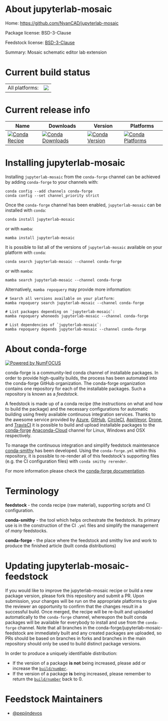 About jupyterlab-mosaic
=======================

Home: https://github.com/NyanCAD/jupyterlab-mosaic

Package license: BSD-3-Clause

Feedstock license: [BSD-3-Clause](https://github.com/conda-forge/jupyterlab-mosaic-feedstock/blob/main/LICENSE.txt)

Summary: Mosaic schematic editor lab extension

Current build status
====================


<table><tr><td>All platforms:</td>
    <td>
      <a href="https://dev.azure.com/conda-forge/feedstock-builds/_build/latest?definitionId=15888&branchName=main">
        <img src="https://dev.azure.com/conda-forge/feedstock-builds/_apis/build/status/jupyterlab-mosaic-feedstock?branchName=main">
      </a>
    </td>
  </tr>
</table>

Current release info
====================

| Name | Downloads | Version | Platforms |
| --- | --- | --- | --- |
| [![Conda Recipe](https://img.shields.io/badge/recipe-jupyterlab--mosaic-green.svg)](https://anaconda.org/conda-forge/jupyterlab-mosaic) | [![Conda Downloads](https://img.shields.io/conda/dn/conda-forge/jupyterlab-mosaic.svg)](https://anaconda.org/conda-forge/jupyterlab-mosaic) | [![Conda Version](https://img.shields.io/conda/vn/conda-forge/jupyterlab-mosaic.svg)](https://anaconda.org/conda-forge/jupyterlab-mosaic) | [![Conda Platforms](https://img.shields.io/conda/pn/conda-forge/jupyterlab-mosaic.svg)](https://anaconda.org/conda-forge/jupyterlab-mosaic) |

Installing jupyterlab-mosaic
============================

Installing `jupyterlab-mosaic` from the `conda-forge` channel can be achieved by adding `conda-forge` to your channels with:

```
conda config --add channels conda-forge
conda config --set channel_priority strict
```

Once the `conda-forge` channel has been enabled, `jupyterlab-mosaic` can be installed with `conda`:

```
conda install jupyterlab-mosaic
```

or with `mamba`:

```
mamba install jupyterlab-mosaic
```

It is possible to list all of the versions of `jupyterlab-mosaic` available on your platform with `conda`:

```
conda search jupyterlab-mosaic --channel conda-forge
```

or with `mamba`:

```
mamba search jupyterlab-mosaic --channel conda-forge
```

Alternatively, `mamba repoquery` may provide more information:

```
# Search all versions available on your platform:
mamba repoquery search jupyterlab-mosaic --channel conda-forge

# List packages depending on `jupyterlab-mosaic`:
mamba repoquery whoneeds jupyterlab-mosaic --channel conda-forge

# List dependencies of `jupyterlab-mosaic`:
mamba repoquery depends jupyterlab-mosaic --channel conda-forge
```


About conda-forge
=================

[![Powered by
NumFOCUS](https://img.shields.io/badge/powered%20by-NumFOCUS-orange.svg?style=flat&colorA=E1523D&colorB=007D8A)](https://numfocus.org)

conda-forge is a community-led conda channel of installable packages.
In order to provide high-quality builds, the process has been automated into the
conda-forge GitHub organization. The conda-forge organization contains one repository
for each of the installable packages. Such a repository is known as a *feedstock*.

A feedstock is made up of a conda recipe (the instructions on what and how to build
the package) and the necessary configurations for automatic building using freely
available continuous integration services. Thanks to the awesome service provided by
[Azure](https://azure.microsoft.com/en-us/services/devops/), [GitHub](https://github.com/),
[CircleCI](https://circleci.com/), [AppVeyor](https://www.appveyor.com/),
[Drone](https://cloud.drone.io/welcome), and [TravisCI](https://travis-ci.com/)
it is possible to build and upload installable packages to the
[conda-forge](https://anaconda.org/conda-forge) [Anaconda-Cloud](https://anaconda.org/)
channel for Linux, Windows and OSX respectively.

To manage the continuous integration and simplify feedstock maintenance
[conda-smithy](https://github.com/conda-forge/conda-smithy) has been developed.
Using the ``conda-forge.yml`` within this repository, it is possible to re-render all of
this feedstock's supporting files (e.g. the CI configuration files) with ``conda smithy rerender``.

For more information please check the [conda-forge documentation](https://conda-forge.org/docs/).

Terminology
===========

**feedstock** - the conda recipe (raw material), supporting scripts and CI configuration.

**conda-smithy** - the tool which helps orchestrate the feedstock.
                   Its primary use is in the construction of the CI ``.yml`` files
                   and simplify the management of *many* feedstocks.

**conda-forge** - the place where the feedstock and smithy live and work to
                  produce the finished article (built conda distributions)


Updating jupyterlab-mosaic-feedstock
====================================

If you would like to improve the jupyterlab-mosaic recipe or build a new
package version, please fork this repository and submit a PR. Upon submission,
your changes will be run on the appropriate platforms to give the reviewer an
opportunity to confirm that the changes result in a successful build. Once
merged, the recipe will be re-built and uploaded automatically to the
`conda-forge` channel, whereupon the built conda packages will be available for
everybody to install and use from the `conda-forge` channel.
Note that all branches in the conda-forge/jupyterlab-mosaic-feedstock are
immediately built and any created packages are uploaded, so PRs should be based
on branches in forks and branches in the main repository should only be used to
build distinct package versions.

In order to produce a uniquely identifiable distribution:
 * If the version of a package **is not** being increased, please add or increase
   the [``build/number``](https://docs.conda.io/projects/conda-build/en/latest/resources/define-metadata.html#build-number-and-string).
 * If the version of a package **is** being increased, please remember to return
   the [``build/number``](https://docs.conda.io/projects/conda-build/en/latest/resources/define-metadata.html#build-number-and-string)
   back to 0.

Feedstock Maintainers
=====================

* [@pepijndevos](https://github.com/pepijndevos/)

